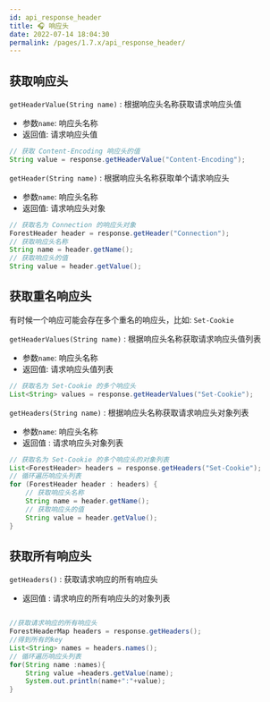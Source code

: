 ```yaml
---
id: api_response_header
title: 🎧 响应头
date: 2022-07-14 18:04:30
permalink: /pages/1.7.x/api_response_header/
---
```


## 获取响应头

`getHeaderValue(String name)` : 根据响应头名称获取请求响应头值
- 参数`name`: 响应头名称
- 返回值: 请求响应头值

```java
// 获取 Content-Encoding 响应头的值
String value = response.getHeaderValue("Content-Encoding");
```

`getHeader(String name)` : 根据响应头名称获取单个请求响应头
- 参数`name`: 响应头名称
- 返回值: 请求响应头对象

```java
// 获取名为 Connection 的响应头对象 
ForestHeader header = response.getHeader("Connection");
// 获取响应头名称
String name = header.getName();
// 获取响应头的值
String value = header.getValue();
```

## 获取重名响应头

有时候一个响应可能会存在多个重名的响应头，比如: `Set-Cookie`

`getHeaderValues(String name)` : 根据响应头名称获取请求响应头值列表
- 参数`name`: 响应头名称
- 返回值: 请求响应头值列表

```java
// 获取名为 Set-Cookie 的多个响应头
List<String> values = response.getHeaderValues("Set-Cookie");
```

`getHeaders(String name)` : 根据响应头名称获取请求响应头对象列表
- 参数`name`: 响应头名称
- 返回值 : 请求响应头对象列表

```java
// 获取名为 Set-Cookie 的多个响应头的对象列表
List<ForestHeader> headers = response.getHeaders("Set-Cookie");
// 循环遍历响应头列表
for (ForestHeader header : headers) {
    // 获取响应头名称
    String name = header.getName();
    // 获取响应头的值
    String value = header.getValue();
}
```

## 获取所有响应头

`getHeaders()` : 获取请求响应的所有响应头
- 返回值 : 请求响应的所有响应头的对象列表

```java

//获取请求响应的所有响应头
ForestHeaderMap headers = response.getHeaders();
//得到所有的key
List<String> names = headers.names();
// 循环遍历响应头列表
for(String name :names){
    String value =headers.getValue(name);
    System.out.println(name+":"+value);
}
```

